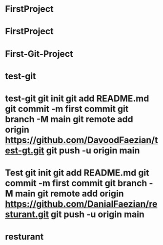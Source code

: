 # FirstProject
# FirstProject
# First-Git-Project
# test-git
# test-git git init git add README.md git commit -m first commit git branch -M main git remote add origin https://github.com/DavoodFaezian/test-gt.git git push -u origin main
# Test git init git add README.md git commit -m first commit git branch -M main git remote add origin https://github.com/DanialFaezian/resturant.git git push -u origin main
# resturant
